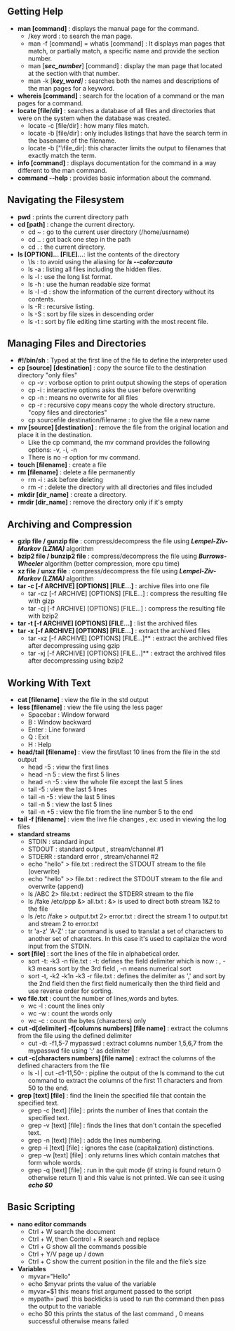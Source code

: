 ## Getting Help
* **man [command]** : displays the manual page for the command.
  * /key word : to search the man page.
  * man -f [command] = whatis [command] :  It displays man pages that match, or partially match, a specific name and provide the section number.
  * man [_**sec_number**_] [command] : display the man page that located at the section with that number.
  * man -k [_**key_word**]_ : searches both the names and descriptions of the man pages for a keyword. 
* **whereis [command]**   : search for the location of a command or the man pages for a command.
* **locate [file/dir]**   : searches a database of all files and directories that were on the system when the database was created.
  * locate -c [file/dir]  : how many files match.
  * locate -b [file/dir]  : only includes listings that have the search term in the basename of the filename.
  * locate -b ["\file_dir]: this character limits the output to filenames that exactly match the term. 
* **info [command]**   : displays documentation for the command in a way different to the man command.
* **command --help** : provides basic information about the command.
## Navigating the Filesystem
* **pwd** : prints the current directory path
* **cd [path]** : change the current directory.
  * cd ~  : go to the current user directory (/home/usrname)
  * cd .. : got back one step in the path
  * cd .  : the current directory.
* **ls [OPTION]... [FILE]...**: list the contents of the directory
  * \ls      : to avoid using the aliasing for _**ls --color=auto**_
  * ls -a    : listing all files including the hidden files.
  * ls -l    : use the long list format.
  * ls -h    : use the human readable size format
  * ls -l -d : show the information of the current directory without its contents.
  * ls -R    : recursive listing.
  * ls -S    : sort by file sizes in descending order
  * ls -t    : sort by file editing time starting with the most recent file.
## Managing Files and Directories
* **#!/bin/sh** : Typed at the first line of the file to define the interpreter used
* **cp [source] [destination]** : copy the source file to the destination directory "only files"
  * cp -v : vorbose option to print output showing the steps of operation
  * cp -i : interactive options asks the user before overwriting
  * cp -n : means no overwrite for all files
  * cp -r : recursive copy means copy the whole directory structure. "copy files and directories"
  * cp sourcefile destination/filename : to give the file a new name
* **mv [source] [destination]** : remove the file from the original location and place it in the destination.
  * Like the cp command, the mv command provides the following options: -v, -i, -n
  * There is no -r option for mv command.
* **touch [filename]** : create a file
* **rm [filename]** : delete a file permanently
  * rm -i : ask before deleting
  * rm -r : delete the directory with all directories and files included
* **mkdir [dir_name]** : create a directory.
* **rmdir [dir_name]** : remove the directory only if it's empty
## Archiving and Compression
* **gzip file / gunzip file**   : compress/decompress the file using  **_Lempel-Ziv-Markov (LZMA)_** algorithm
* **bzip2 file / bunzip2 file** : compress/decompress the file using  **_Burrows-Wheeler_** algorithm (better compression, more cpu time)
* **xz file / unxz file**       : compress/decompress the file using  **_Lempel-Ziv-Markov (LZMA)_** algorithm
* **tar -c [-f ARCHIVE] [OPTIONS] [FILE...]**  : archive files into one file
  * tar -cz [-f ARCHIVE] [OPTIONS] [FILE...]   : compress the resulting file with gizp
  * tar -cj [-f ARCHIVE] [OPTIONS] [FILE...]   : compress the resulting file with bzip2
* **tar -t [-f ARCHIVE] [OPTIONS] [FILE...]**  : list the archived files
* **tar -x [-f ARCHIVE] [OPTIONS] [FILE...]**  : extract the archived files
  * tar -xz [-f ARCHIVE] [OPTIONS] [FILE...]** : extract the archived files after decompressing using gzip
  * tar -xj [-f ARCHIVE] [OPTIONS] [FILE...]** : extract the archived files after decompressing using bzip2
## Working With Text
* **cat [filename]** : view the file in the std output
* **less [filename]** : view the file using the less pager
  * Spacebar : 	Window forward
  * B	       : Window backward
  * Enter    :	Line forward
  * Q        :	Exit
  * H        :	Help 
* **head/tail [filename]** : view the first/last 10 lines from the file in the std output
  * head -5    : view the first lines
  * head -n 5  : view the first 5 lines
  * head -n -5 : view the whole file except the last 5 lines
  * tail -5    : view the last 5 lines
  * tail -n -5 : view the last 5 lines
  * tail -n 5  : view the last 5 lines
  * tail -n +5 : view the file from the line number 5 to the end
* **tail -f [filename]** : view the live file changes , ex: used in viewing the log files
* **standard streams**
  * STDIN  : standard input
  * STDOUT : standard output , stream/channel #1
  * STDERR : standard error  , stream/channel #2
  * echo "hello" > file.txt : redirect the STDOUT stream to the file (overwrite)
  * echo "hello" >> file.txt : redirect the STDOUT stream to the file and overwrite (append)
  * ls /ABC 2> file.txt     : redirect the STDERR stream to the file
  * ls /fake /etc/ppp &> all.txt : &> is used to direct both stream 1&2 to the file
  * ls /etc /fake > output.txt 2> error.txt : direct the stream 1 to output.txt and stream 2 to error.txt
  * tr 'a-z' 'A-Z' : tar command is used to translat a set of characters to another set of characters. In this case it's used to capitaize the word input from the STDIN.
* **sort [file]** : sort the lines of the file in alphabetical order.
  * sort -t: -k3 -n file.txt : -t: defines the field delimiter which is now : , -k3 means sort by the 3rd field , -n means numerical sort
  * sort -t, -k2 -k1n -k3 -r file.txt : defines the delimiter as ',' and sort by the 2nd field then the first field numerically then the third field and use reverse order for sorting.
* **wc file.txt** : count the number of lines,words and bytes.
  * wc -l : count the lines only
  * wc -w : count the words only
  * wc -c : count the bytes (characters) only
* **cut -d[delimiter] -f[columns numbers] [file name]** : extract the columns from the file using the defined delimiter
  * cut -d: -f1,5-7 mypasswd : extract columns number 1,5,6,7 from the mypasswd file using ':' as delimiter
* **cut -c[characters numbers] [file name]** : extract the columns of the defined characters from the file
  * ls -l | cut -c1-11,50- : pipline the output of the ls command to the cut command to extract the columns of the first 11 characters and from 50 to the end.
* **grep [text] [file]** : find the linein the specified file that contain the specified text.
  * grep -c [text] [file] : prints the number of lines that contain the specified text.
  * grep -v [text] [file] : finds the lines that don't contain the specefied text.
  * grep -n [text] [file] : adds the lines numbering.
  * grep -i [text] [file] : ignores the case (capitalization) distinctions.
  * grep -w [text] [file] : only returns lines which contain matches that form whole words.
  * grep -q [text] [file] : run in the quit mode (if string is found return 0 otherwise return 1) and this value is not printed. We can see it using _**echo $0**_
## Basic Scripting
* **nano editor commands**
  * Ctrl + W	search the document
  * Ctrl + W, then Control + R	search and replace
  * Ctrl + G	show all the commands possible
  * Ctrl + Y/V	page up / down
  * Ctrl + C	show the current position in the file and the file’s size
* **Variables**
  * myvar="Hello"
  * echo $myvar prints the value of the variable
  * myvar=$1 this means frist argument passed to the script
  * mypath=\`pwd\` this backticks is used to run the command then pass the output to the variable
  * echo $0 this prints the status of the last command , 0 means successful otherwise means failed
